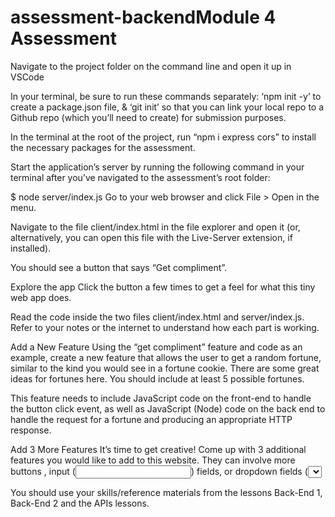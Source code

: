 # assessment-backendModule 4 Assessment


Navigate to the project folder on the command line and open it up in VSCode

In your terminal, be sure to run these commands separately: ‘npm init -y’ to create a package.json file, & ‘git init’ so that you can link your local repo to a Github repo (which you’ll need to create) for submission purposes.

In the terminal at the root of the project, run “npm i express cors” to install the necessary packages for the assessment.

Start the application’s server by running the following command in your terminal after you’ve navigated to the assessment’s root folder:

$ node server/index.js
Go to your web browser and click File > Open in the menu.

Navigate to the file client/index.html in the file explorer and open it (or, alternatively, you can open this file with the Live-Server extension, if installed).

You should see a button that says “Get compliment”.

Explore the app
Click the button a few times to get a feel for what this tiny web app does.

Read the code inside the two files client/index.html and server/index.js. Refer to your notes or the internet to understand how each part is working.

Add a New Feature
Using the “get compliment” feature and code as an example, create a new feature that allows the user to get a random fortune, similar to the kind you would see in a fortune cookie. There are some great ideas for fortunes here. You should include at least 5 possible fortunes.

This feature needs to include JavaScript code on the front-end to handle the button click event, as well as JavaScript (Node) code on the back end to handle the request for a fortune and producing an appropriate HTTP response.

Add 3 More Features
It’s time to get creative! Come up with 3 additional features you would like to add to this website. They can involve more buttons , 
input (<input type="text">) fields, or dropdown fields (<select>). Allow the user to ask for things that will inspire, encourage, 
or help them progress towards their goals. The more creative, the better! You are not limited to only GET requests, 
you can also incorporate POST, PUT, DELETE requests if/where needed.

You should use your skills/reference materials from the lessons Back-End 1, Back-End 2 and the APIs lessons.

